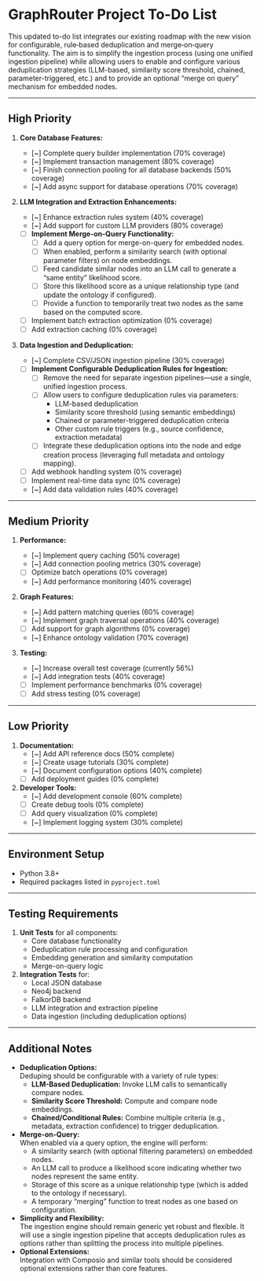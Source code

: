 # GraphRouter Project To-Do List

This updated to-do list integrates our existing roadmap with the new vision for configurable, rule‐based deduplication and merge‐on‐query functionality. The aim is to simplify the ingestion process (using one unified ingestion pipeline) while allowing users to enable and configure various deduplication strategies (LLM-based, similarity score threshold, chained, parameter-triggered, etc.) and to provide an optional “merge on query” mechanism for embedded nodes.

---

## High Priority

1. **Core Database Features:**
   - [~] Complete query builder implementation (70% coverage)
   - [~] Implement transaction management (80% coverage)
   - [~] Finish connection pooling for all database backends (50% coverage)
   - [~] Add async support for database operations (70% coverage)

2. **LLM Integration and Extraction Enhancements:**
   - [~] Enhance extraction rules system (40% coverage)
   - [~] Add support for custom LLM providers (80% coverage)
   - [ ] **Implement Merge-on-Query Functionality:**
     - [ ] Add a query option for merge-on-query for embedded nodes.
     - [ ] When enabled, perform a similarity search (with optional parameter filters) on node embeddings.
     - [ ] Feed candidate similar nodes into an LLM call to generate a “same entity” likelihood score.
     - [ ] Store this likelihood score as a unique relationship type (and update the ontology if configured).
     - [ ] Provide a function to temporarily treat two nodes as the same based on the computed score.
   - [ ] Implement batch extraction optimization (0% coverage)
   - [ ] Add extraction caching (0% coverage)

3. **Data Ingestion and Deduplication:**
   - [~] Complete CSV/JSON ingestion pipeline (30% coverage)
   - [ ] **Implement Configurable Deduplication Rules for Ingestion:**
     - [ ] Remove the need for separate ingestion pipelines—use a single, unified ingestion process.
     - [ ] Allow users to configure deduplication rules via parameters:
       - LLM-based deduplication
       - Similarity score threshold (using semantic embeddings)
       - Chained or parameter-triggered deduplication criteria
       - Other custom rule triggers (e.g., source confidence, extraction metadata)
     - [ ] Integrate these deduplication options into the node and edge creation process (leveraging full metadata and ontology mapping).
   - [ ] Add webhook handling system (0% coverage)
   - [ ] Implement real-time data sync (0% coverage)
   - [~] Add data validation rules (40% coverage)

---

## Medium Priority

1. **Performance:**
   - [~] Implement query caching (50% coverage)
   - [~] Add connection pooling metrics (30% coverage)
   - [ ] Optimize batch operations (0% coverage)
   - [~] Add performance monitoring (40% coverage)

2. **Graph Features:**
   - [~] Add pattern matching queries (60% coverage)
   - [~] Implement graph traversal operations (40% coverage)
   - [ ] Add support for graph algorithms (0% coverage)
   - [~] Enhance ontology validation (70% coverage)

3. **Testing:**
   - [~] Increase overall test coverage (currently 56%)
   - [~] Add integration tests (40% coverage)
   - [ ] Implement performance benchmarks (0% coverage)
   - [ ] Add stress testing (0% coverage)

---

## Low Priority

1. **Documentation:**
   - [~] Add API reference docs (50% complete)
   - [~] Create usage tutorials (30% complete)
   - [~] Document configuration options (40% complete)
   - [ ] Add deployment guides (0% complete)

2. **Developer Tools:**
   - [~] Add development console (60% complete)
   - [ ] Create debug tools (0% complete)
   - [ ] Add query visualization (0% complete)
   - [~] Implement logging system (30% complete)

---

## Environment Setup

- Python 3.8+
- Required packages listed in `pyproject.toml`

---

## Testing Requirements

1. **Unit Tests** for all components:
   - Core database functionality
   - Deduplication rule processing and configuration
   - Embedding generation and similarity computation
   - Merge-on-query logic
2. **Integration Tests** for:
   - Local JSON database
   - Neo4j backend
   - FalkorDB backend
   - LLM integration and extraction pipeline
   - Data ingestion (including deduplication options)

---

## Additional Notes

- **Deduplication Options:**  
  Deduping should be configurable with a variety of rule types:
  - **LLM-Based Deduplication:** Invoke LLM calls to semantically compare nodes.
  - **Similarity Score Threshold:** Compute and compare node embeddings.
  - **Chained/Conditional Rules:** Combine multiple criteria (e.g., metadata, extraction confidence) to trigger deduplication.
- **Merge-on-Query:**  
  When enabled via a query option, the engine will perform:
  - A similarity search (with optional filtering parameters) on embedded nodes.
  - An LLM call to produce a likelihood score indicating whether two nodes represent the same entity.
  - Storage of this score as a unique relationship type (which is added to the ontology if necessary).
  - A temporary “merging” function to treat nodes as one based on configuration.
- **Simplicity and Flexibility:**  
  The ingestion engine should remain generic yet robust and flexible. It will use a single ingestion pipeline that accepts deduplication rules as options rather than splitting the process into multiple pipelines.
- **Optional Extensions:**  
  Integration with Composio and similar tools should be considered optional extensions rather than core features.

